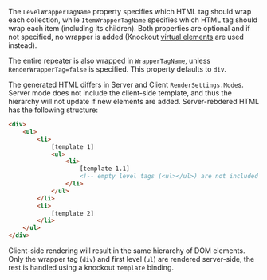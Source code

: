 The `LevelWrapperTagName` property specifies which HTML tag should wrap each collection, while `ItemWrapperTagName` specifies which HTML tag should wrap each item (including its children).
Both properties are optional and if not specified, no wrapper is added (Knockout [virtual elements](https://knockoutjs.com/documentation/custom-bindings-for-virtual-elements.html) are used instead).

The entire repeater is also wrapped in `WrapperTagName`, unless `RenderWrapperTag=false` is specified. This property defaults to `div`.

The generated HTML differs in Server and Client `RenderSettings.Mode`s. Server mode does not include the client-side template, and thus the hierarchy will not update if new elements are added. Server-rebdered HTML has the following structure:

```html
<div>
    <ul>
        <li>
            [template 1]
            <ul>
                <li>
                    [template 1.1]
                    <!-- empty level tags (<ul></ul>) are not included -->
                </li>
            </ul>
        </li>
        <li>
            [template 2]
        </li>
    </ul>
</div>
```

Client-side rendering will result in the same hierarchy of DOM elements. Only the wrapper tag (`div`) and first level (`ul`) are rendered server-side, the rest is handled using a knockout `template` binding.
